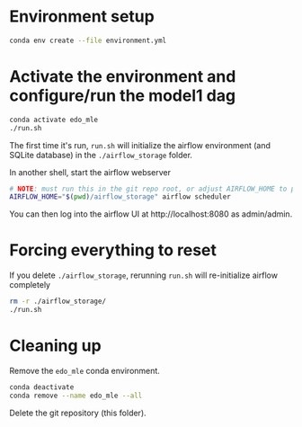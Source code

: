# Environment setup

```sh
conda env create --file environment.yml
```

# Activate the environment and configure/run the model1 dag

```sh
conda activate edo_mle
./run.sh
```

The first time it's run, `run.sh` will initialize the airflow environment (and SQLite database) in the `./airflow_storage` folder.


In another shell, start the airflow webserver

```sh
# NOTE: must run this in the git repo root, or adjust AIRFLOW_HOME to point to the absolute path of ./airflow_storage
AIRFLOW_HOME="$(pwd)/airflow_storage" airflow scheduler
```

You can then log into the airflow UI at http://localhost:8080 as admin/admin.

# Forcing everything to reset
If you delete `./airflow_storage`, rerunning `run.sh` will re-initialize airflow completely

```sh
rm -r ./airflow_storage/
./run.sh
```

# Cleaning up

Remove the `edo_mle` conda environment.
```sh
conda deactivate
conda remove --name edo_mle --all
```

Delete the git repository (this folder).

